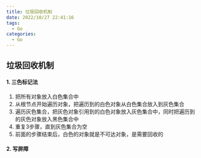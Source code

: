 ```yaml
---
title: 垃圾回收机制
date: 2022/10/27 22:41:16
tags:
  - Go
categories:
  - Go
---
```


## 垃圾回收机制

#### 1. 三色标记法

1. 把所有对象放入白色集合中   
2. 从根节点开始遍历对象，把遍历到的白色对象从白色集合放入到灰色集合   
3. 遍历灰色集合，把灰色对象引用到的白色对象放入灰色集合中，同时把遍历到的灰色对象放入黑色集合中  
4. 重复3步骤，直到灰色集合为空
5. 前面的步骤结束后，白色的对象就是不可达对象，是需要回收的

#### 2. 写屏障

